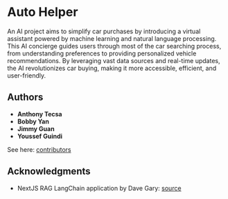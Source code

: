 # Auto Helper

An AI project aims to simplify car purchases by introducing a virtual assistant powered by machine learning and natural language processing. This AI concierge guides users through most of the car searching process, from understanding preferences to providing personalized vehicle recommendations. By leveraging vast data sources and real-time updates, the AI revolutionizes car buying, making it more accessible, efficient, and user-friendly.

## Authors

  - **Anthony Tecsa**
  - **Bobby Yan**
  - **Jimmy Guan**
  - **Youssef Guindi**

See here:
[contributors](https://github.com/YoussefWindy/GDSC_2024_cars_thing/contributors)

## Acknowledgments

  - NextJS RAG LangChain application by Dave Gary: [source](https://github.com/gitdagray/nextjs-rag-langchain)
